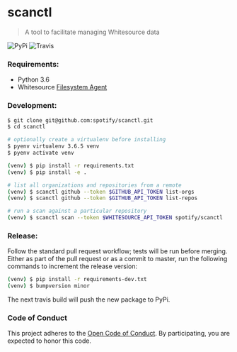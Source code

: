 scanctl
=======

> A tool to facilitate managing Whitesource data

![PyPi](https://img.shields.io/pypi/v/scanctl.svg)
![Travis](https://img.shields.io/travis/spotify/scanctl.svg)

### Requirements:

* Python 3.6
* Whitesource [Filesystem Agent][]

[Filesystem Agent]: https://whitesource.atlassian.net/wiki/spaces/WD/pages/33718339/File+System+Agent

### Development:

```sh
$ git clone git@github.com:spotify/scanctl.git
$ cd scanctl

# optionally create a virtualenv before installing
$ pyenv virtualenv 3.6.5 venv
$ pyenv activate venv

(venv) $ pip install -r requirements.txt
(venv) $ pip install -e .

# list all organizations and repositories from a remote
(venv) $ scanctl github --token $GITHUB_API_TOKEN list-orgs
(venv) $ scanctl github --token $GITHUB_API_TOKEN list-repos

# run a scan against a particular repository
(venv) $ scanctl scan --token $WHITESOURCE_API_TOKEN spotify/scanctl
```

### Release:

Follow the standard pull request workflow; tests will be run before merging.
Either as part of the pull request or as a commit to master, run the following
commands to increment the release version:

```sh
(venv) $ pip install -r requirements-dev.txt
(venv) $ bumpversion minor
```

The next travis build will push the new package to PyPi.

### Code of Conduct

This project adheres to the [Open Code of Conduct][code-of-conduct]. By
participating, you are expected to honor this code.

[code-of-conduct]: https://github.com/spotify/code-of-conduct/blob/master/code-of-conduct.md
